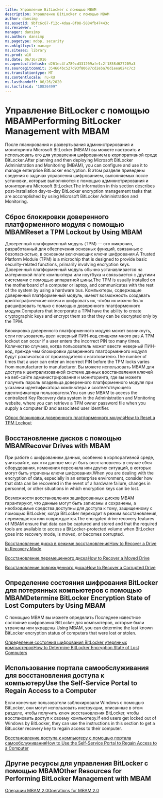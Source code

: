 ```yaml
---
title: Управление BitLocker с помощью MBAM
description: Управление BitLocker с помощью MBAM
author: dansimp
ms.assetid: 9bfc6c67-f12c-4daa-8f08-5884fb47443c
ms.reviewer: ''
manager: dansimp
ms.author: dansimp
ms.pagetype: mdop, security
ms.mktglfcycl: manage
ms.sitesec: library
ms.prod: w10
ms.date: 06/16/2016
ms.openlocfilehash: d261ec4fa789cd331209afe1c2f1858d627209a3
ms.sourcegitcommit: 354664bc527d93f80687cd2eba70d1eea024c7c3
ms.translationtype: MT
ms.contentlocale: ru-RU
ms.lasthandoff: 06/26/2020
ms.locfileid: "10826499"
---
```

# <span data-ttu-id="724b9-103">Управление BitLocker с помощью MBAM</span><span class="sxs-lookup"><span data-stu-id="724b9-103">Performing BitLocker Management with MBAM</span></span>


<span data-ttu-id="724b9-104">После планирования и развертывания администрирования и мониторинга Microsoft BitLocker (MBAM) вы можете настроить и использовать его для управления шифрованием в корпоративной среде BitLocker.</span><span class="sxs-lookup"><span data-stu-id="724b9-104">After planning and then deploying Microsoft BitLocker Administration and Monitoring (MBAM), you can configure and use it to manage enterprise BitLocker encryption.</span></span> <span data-ttu-id="724b9-105">В этом разделе приведены сведения о задачах управления шифрованием, выполняемых после установки, которые выполняются с помощью администрирования и мониторинга Microsoft BitLocker.</span><span class="sxs-lookup"><span data-stu-id="724b9-105">The information in this section describes post-installation day-to-day BitLocker encryption management tasks that are accomplished by using Microsoft BitLocker Administration and Monitoring.</span></span>

## <span data-ttu-id="724b9-106">Сброс блокировки доверенного платформенного модуля с помощью MBAM</span><span class="sxs-lookup"><span data-stu-id="724b9-106">Reset a TPM Lockout by Using MBAM</span></span>


<span data-ttu-id="724b9-107">Доверенный платформенный модуль (TPM) — это микрочип, разработанный для обеспечения основных функций, связанных с безопасностью, в основном включающих ключи шифрования.</span><span class="sxs-lookup"><span data-stu-id="724b9-107">A Trusted Platform Module (TPM) is a microchip that is designed to provide basic security-related functions, primarily involving encryption keys.</span></span> <span data-ttu-id="724b9-108">Доверенный платформенный модуль обычно устанавливается на материнской плате компьютера или ноутбука и связывается с другими системами с помощью аппаратной шины.</span><span class="sxs-lookup"><span data-stu-id="724b9-108">The TPM is usually installed on the motherboard of a computer or laptop, and communicates with the rest of the system by using a hardware bus.</span></span> <span data-ttu-id="724b9-109">Компьютеры, содержащие доверенный платформенный модуль, имеют возможность создавать криптографические ключи и шифровать их, чтобы их можно было расшифровать только с помощью доверенного платформенного модуля.</span><span class="sxs-lookup"><span data-stu-id="724b9-109">Computers that incorporate a TPM have the ability to create cryptographic keys and encrypt them so that they can be decrypted only by the TPM.</span></span>

<span data-ttu-id="724b9-110">Блокировка доверенного платформенного модуля может возникнуть, если пользователь ввел неверный ПИН-код слишком много раз.</span><span class="sxs-lookup"><span data-stu-id="724b9-110">A TPM lockout can occur if a user enters the incorrect PIN too many times.</span></span> <span data-ttu-id="724b9-111">Количество случаев, когда пользователь может ввести неверный ПИН-код, прежде чем блокировки доверенного платформенного модуля будут различаться от производителя к изготовителю.</span><span class="sxs-lookup"><span data-stu-id="724b9-111">The number of times that a user can enter an incorrect PIN before the TPM locks varies from manufacturer to manufacturer.</span></span> <span data-ttu-id="724b9-112">Вы можете использовать MBAM для доступа к централизованной системе данных восстановления ключей на веб-сайте администрирования и мониторинга, где вы можете получить пароль владельца доверенного платформенного модуля при указании идентификатора компьютера и соответствующего идентификатора пользователя.</span><span class="sxs-lookup"><span data-stu-id="724b9-112">You can use MBAM to access the centralized Key Recovery data system in the Administration and Monitoring website, where you can retrieve a TPM owner password file when you supply a computer ID and associated user identifier.</span></span>

[<span data-ttu-id="724b9-113">Сброс блокировки доверенного платформенного модуля</span><span class="sxs-lookup"><span data-stu-id="724b9-113">How to Reset a TPM Lockout</span></span>](how-to-reset-a-tpm-lockout-mbam-2.md)

## <span data-ttu-id="724b9-114">Восстановление дисков с помощью MBAM</span><span class="sxs-lookup"><span data-stu-id="724b9-114">Recover Drives with MBAM</span></span>


<span data-ttu-id="724b9-115">При работе с шифрованием данных, особенно в корпоративной среде, учитывайте, как эти данные могут быть восстановлены в случае сбоя оборудования, изменения персонала или других ситуаций, в которых могут быть утрачены ключи шифрования.</span><span class="sxs-lookup"><span data-stu-id="724b9-115">When you are dealing with the encryption of data, especially in an enterprise environment, consider how that data can be recovered in the event of a hardware failure, changes in personnel, or other situations in which encryption keys can be lost.</span></span>

<span data-ttu-id="724b9-116">Возможности восстановления зашифрованных дисков MBAM гарантируют, что данные могут быть записаны и сохранены, а необходимые средства доступны для доступа к тому, защищенному с помощью BitLocker, когда BitLocker переходит в режим восстановления, перемещается или повреждается.</span><span class="sxs-lookup"><span data-stu-id="724b9-116">The encrypted drive recovery features of MBAM ensure that data can be captured and stored and that the required tools are available to access a BitLocker-protected volume when BitLocker goes into recovery mode, is moved, or becomes corrupted.</span></span>

[<span data-ttu-id="724b9-117">Восстановление диска в режиме восстановления</span><span class="sxs-lookup"><span data-stu-id="724b9-117">How to Recover a Drive in Recovery Mode</span></span>](how-to-recover-a-drive-in-recovery-mode-mbam-2.md)

[<span data-ttu-id="724b9-118">Восстановление перемещенного диска</span><span class="sxs-lookup"><span data-stu-id="724b9-118">How to Recover a Moved Drive</span></span>](how-to-recover-a-moved-drive-mbam-2.md)

[<span data-ttu-id="724b9-119">Восстановление поврежденного диска</span><span class="sxs-lookup"><span data-stu-id="724b9-119">How to Recover a Corrupted Drive</span></span>](how-to-recover-a-corrupted-drive-mbam-2.md)

## <span data-ttu-id="724b9-120">Определение состояния шифрования BitLocker для потерянных компьютеров с помощью MBAM</span><span class="sxs-lookup"><span data-stu-id="724b9-120">Determine BitLocker Encryption State of Lost Computers by Using MBAM</span></span>


<span data-ttu-id="724b9-121">С помощью MBAM вы можете определить Последнее известное состояние шифрования BitLocker для компьютеров, которые были утрачены или украдены.</span><span class="sxs-lookup"><span data-stu-id="724b9-121">Using MBAM, you can determine the last known BitLocker encryption status of computers that were lost or stolen.</span></span>

[<span data-ttu-id="724b9-122">Определение состояния шифрования BitLocker утерянных компьютеров</span><span class="sxs-lookup"><span data-stu-id="724b9-122">How to Determine BitLocker Encryption State of Lost Computers</span></span>](how-to-determine-bitlocker-encryption-state-of-lost-computers-mbam-2.md)

## <span data-ttu-id="724b9-123">Использование портала самообслуживания для восстановления доступа к компьютеру</span><span class="sxs-lookup"><span data-stu-id="724b9-123">Use the Self-Service Portal to Regain Access to a Computer</span></span>


<span data-ttu-id="724b9-124">Если конечные пользователи заблокировали Windows с помощью BitLocker, они могут использовать инструкции, описанные в этом разделе, чтобы получить ключ восстановления BitLocker, чтобы восстановить доступ к своему компьютеру.</span><span class="sxs-lookup"><span data-stu-id="724b9-124">If end users get locked out of Windows by BitLocker, they can use the instructions in this section to get a BitLocker recovery key to regain access to their computer.</span></span>

[<span data-ttu-id="724b9-125">Восстановление доступа к компьютеру с помощью портала самообслуживания</span><span class="sxs-lookup"><span data-stu-id="724b9-125">How to Use the Self-Service Portal to Regain Access to a Computer</span></span>](how-to-use-the-self-service-portal-to-regain-access-to-a-computer.md)

## <span data-ttu-id="724b9-126">Другие ресурсы для управления BitLocker с помощью MBAM</span><span class="sxs-lookup"><span data-stu-id="724b9-126">Other Resources for Performing BitLocker Management with MBAM</span></span>


[<span data-ttu-id="724b9-127">Операции MBAM 2.0</span><span class="sxs-lookup"><span data-stu-id="724b9-127">Operations for MBAM 2.0</span></span>](operations-for-mbam-20-mbam-2.md)

 

 






